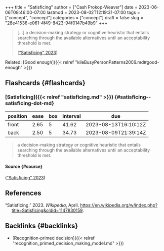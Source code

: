 +++
title = "Satisficing"
author = ["Cash Prokop-Weaver"]
date = 2023-06-06T08:46:00-07:00
lastmod = 2023-08-02T12:19:31-07:00
tags = ["concept", "concept"]
categories = ["concept"]
draft = false
slug = "28e41536-e061-4f49-8423-94f0147b49b9"
+++

> [...] a decision-making strategy or cognitive heuristic that entails searching through the available alternatives until an acceptability threshold is met.
>
> (<a href="#citeproc_bib_item_1">“Satisficing” 2023</a>)

Related: [Good enough]({{< relref "kileBusyPersonPatterns2006.md#good-enough" >}})


## Flashcards {#flashcards}


### [Satisficing]({{< relref "satisficing.md" >}}) {#satisficing--satisficing-dot-md}

| position | ease | box | interval | due                  |
|----------|------|-----|----------|----------------------|
| front    | 2.65 | 5   | 41.62    | 2023-08-13T16:10:12Z |
| back     | 2.50 | 5   | 34.73    | 2023-08-09T21:39:14Z |

> a decision-making strategy or cognitive heuristic that entails searching through the available alternatives until an acceptability threshold is met.


#### Source {#source}

(<a href="#citeproc_bib_item_1">“Satisficing” 2023</a>)

## References

<style>.csl-entry{text-indent: -1.5em; margin-left: 1.5em;}</style><div class="csl-bib-body">
  <div class="csl-entry"><a id="citeproc_bib_item_1"></a>“Satisficing.” 2023. <i>Wikipedia</i>, April. <a href="https://en.wikipedia.org/w/index.php?title=Satisficing&oldid=1147830159">https://en.wikipedia.org/w/index.php?title=Satisficing&#38;oldid=1147830159</a>.</div>
</div>


## Backlinks {#backlinks}

-   [Recognition-primed decision]({{< relref "recognition_primed_decision_making_model.md" >}})
